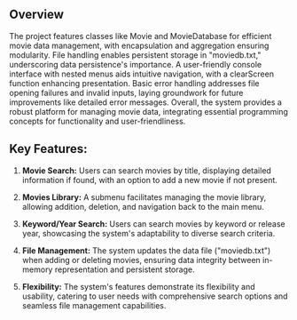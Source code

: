 ## Overview

The project features classes like Movie and MovieDatabase for efficient movie data management, with encapsulation and aggregation ensuring modularity. File handling enables persistent storage in "moviedb.txt," underscoring data persistence's importance. A user-friendly console interface with nested menus aids intuitive navigation, with a clearScreen function enhancing presentation. Basic error handling addresses file opening failures and invalid inputs, laying groundwork for future improvements like detailed error messages. Overall, the system provides a robust platform for managing movie data, integrating essential programming concepts for functionality and user-friendliness.

## Key Features:

1. **Movie Search:** Users can search movies by title, displaying detailed information if found, with an option to add a new movie if not present.
   
2. **Movies Library:** A submenu facilitates managing the movie library, allowing addition, deletion, and navigation back to the main menu.
   
3. **Keyword/Year Search:** Users can search movies by keyword or release year, showcasing the system's adaptability to diverse search criteria.
   
4. **File Management:** The system updates the data file ("moviedb.txt") when adding or deleting movies, ensuring data integrity between in-memory representation and persistent storage.
   
5. **Flexibility:** The system's features demonstrate its flexibility and usability, catering to user needs with comprehensive search options and seamless file management capabilities.

